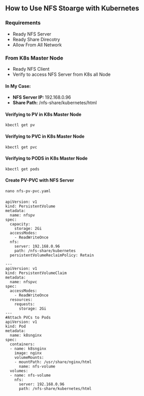 ## How to Use NFS Stoarge with Kubernetes

### Requirements
- Ready NFS Server
- Ready Share Direcotry
- Allow From All Network

### From K8s Master Node
- Ready NFS Client
- Verify to access NFS Server from K8s all Node
#### In My Case:
- <b>NFS Server IP: </b> 192.168.0.96
- <b>Share Path:</b> /nfs-share/kubernetes/html

#### Verifying to PV in K8s Master Node
    kbectl get pv
#### Verifying to PVC in K8s Master Node
    kbectl get pvc
#### Verifying to PODS in K8s Master Node
    kbectl get pods
#### Create PV-PVC with NFS Server
    nano nfs-pv-pvc.yaml
####
    apiVersion: v1
    kind: PersistentVolume
    metadata:
      name: nfspv
    spec:
      capacity:
        storage: 2Gi
      accessModes:
        - ReadWriteOnce
      nfs:
        server: 192.168.0.96
        path: /nfs-share/kubernetes
      persistentVolumeReclaimPolicy: Retain
    
    ---
    apiVersion: v1
    kind: PersistentVolumeClaim
    metadata:
      name: nfspvc
    spec:
      accessModes:
        - ReadWriteOnce
      resources:
        requests:
          storage: 2Gi
    ---
    #Attach PVCs to Pods
    apiVersion: v1
    kind: Pod
    metadata:
      name: k8snginx
    spec:
      containers:
      - name: k8snginx
        image: nginx
        volumeMounts:
        - mountPath: /usr/share/nginx/html
          name: nfs-volume
      volumes:
      - name: nfs-volume
        nfs:
          server: 192.168.0.96
          path: /nfs-share/kubernetes/html


